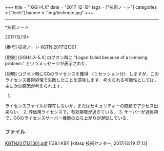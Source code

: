 ﻿+++
title = "[GGH4.X"
date = "2017-12-19"
tags = ["技術ノート"]
categories = ["tech"]
banner = "img/technote.jpg"
+++

-----------------------------------------------------------------------------------------------------------------------------

*技術ノート

2017/12/19*


[番号]
技術ノート KGTN 2017121301

[現象]
[GGH4.X-5.X] ログオン時に "Logon failed because of a licensing
problem." というメッセージが表示された．

[説明]
ログオン時にGGのライセンスを獲得 （１セッション分）
しますが，このライセンス獲得処理で失敗したことを意味します．考えられる可能性としては，主に次の原因が考えられます．

1.
ライセンスファイルが存在しないか，またはセキュリティーの問題でアクセス出来ない．
2. 評価用ライセンスで，有効期限が過ぎている．
3.
サーバーが過負荷で，GGのライセンスサーバー機能の立ち上がりが遅延している．


### ファイル

 
 


[KGTN2017121301.pdf](http://techreport.kitasp.net/attachments/download/3914/KGTN2017121301.pdf)
 [(38.1 KB)] [kitasp 技術センター, 2017/12/19
17:13]


 


 

